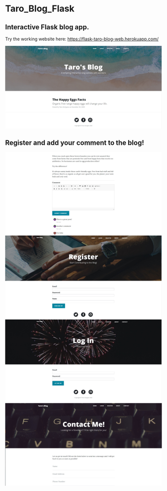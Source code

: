# Taro_Blog_Flask

## Interactive Flask blog app. 

Try the working website here: https://flask-taro-blog-web.herokuapp.com/

<img src="static/gitimg/home.jpg">


## Register and add your comment to the blog!

<img src="static/gitimg/blog.jpg">


<img src="static/gitimg/reg.jpg">


<img src="static/gitimg/log.jpg">


<img src="static/gitimg/contact.jpg">

